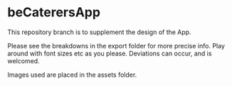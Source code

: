 # beCaterersApp

This repository branch is to supplement the design of the App.

Please see the breakdowns in the export folder for more precise info. Play around with font sizes etc as you please.
Deviations can occur, and is welcomed.

Images used are placed in the assets folder.
